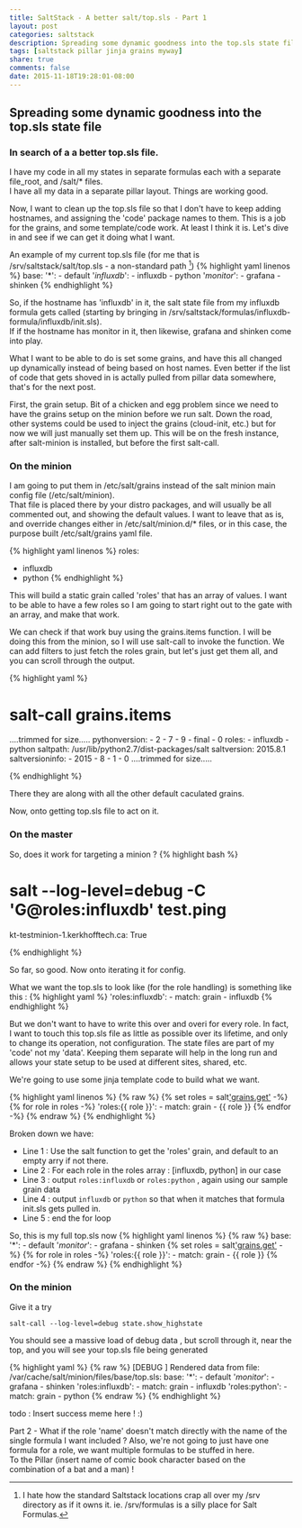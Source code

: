 ```yaml
---
title: SaltStack - A better salt/top.sls - Part 1
layout: post
categories: saltstack
description: Spreading some dynamic goodness into the top.sls state file
tags: [saltstack pillar jinja grains myway]
share: true
comments: false
date: 2015-11-18T19:28:01-08:00
---
```


## Spreading some dynamic goodness into the top.sls state file

### In search of a a better top.sls file. 

I have my code in all my states in separate formulas each with a separate file_root, and /salt/* files.  
I have all my data in a separate pillar layout.  Things are working good.

Now, I want to clean up the top.sls file so that I don't have to keep adding hostnames, and assigning the 'code' 
package names to them.  This is a job for the grains, and some template/code work.  At least I think it is.
Let's dive in and see if we can get it doing what I want.

<!--more-->

An example of my current top.sls file (for me that is /srv/saltstack/salt/top.sls - a non-standard path [^1])
{% highlight yaml linenos %}
base:
  '*':
    - default
  '*influxdb*':
    - influxdb
    - python
  '*monitor*':
    - grafana
    - shinken
{% endhighlight %}

So, if the hostname has 'influxdb' in it, the salt state file from my influxdb formula gets 
called (starting by bringing in /srv/saltstack/formulas/influxdb-formula/influxdb/init.sls).  
If if the hostname has monitor in it, then likewise, grafana and shinken come into play.

What I want to be able to do is set some grains, and have this all changed up dynamically instead
of being based on host names.  Even better if the list of code that gets shoved in is actally pulled from
pillar data somewhere, that's for the next post.

First, the grain setup.  Bit of a chicken and egg problem since we need to have the grains setup 
on the minion before we run salt.  Down the road, other systems could be used to inject the 
grains (cloud-init, etc.) but for now we will just manually set them up.  This will be on the fresh 
instance, after salt-minion is installed, but before the first salt-call.

### On the minion
I am going to put them in /etc/salt/grains instead of the salt minion main config file (/etc/salt/minion).  
That file is placed there by your distro packages, and will usually be all commented out, and showing the 
default values.  I want to leave that as is, and override changes either in /etc/salt/minion.d/* files,
or in this case, the purpose built /etc/salt/grains yaml file.

{% highlight yaml linenos %}
roles:
  - influxdb
  - python
{% endhighlight %}

This will build a static grain called 'roles' that has an array of values.  I want to be able to have a 
few roles so I am going to start right out to the gate with an array, and make that work.  

We can check if that work buy using the grains.items function.  I will be doing this from the minion,
so I will use salt-call to invoke the function.  We can add filters to just fetch the roles grain, but
let's just get them all, and you can scroll through the output.

{% highlight yaml %}
# salt-call grains.items
....trimmed for size.....
    pythonversion:
        - 2
        - 7
        - 9
        - final
        - 0
    roles:
        - influxdb
        - python
    saltpath:
        /usr/lib/python2.7/dist-packages/salt
    saltversion:
        2015.8.1
    saltversioninfo:
        - 2015
        - 8
        - 1
        - 0
....trimmed for size.....

{% endhighlight %}

There they are along with all the other default caculated grains.

Now, onto getting top.sls file to act on it.

### On the master

So, does it work for targeting a minion ?
{% highlight bash %}
# salt --log-level=debug -C 'G@roles:influxdb' test.ping
kt-testminion-1.kerkhofftech.ca:
    True

{% endhighlight %}

So far, so good.  Now onto iterating it for config.

What we want the top.sls to look like (for the role handling) is something like this :
{% highlight yaml %}
  'roles:influxdb':
    - match: grain
    - influxdb
{% endhighlight %}

But we don't want to have to write this over and overi for every role.  In fact, I want to touch this
top.sls file as little as possible over its lifetime, and only to change its operation, not configuration.
The state files are part of my 'code' not my 'data'.  Keeping them separate will help in the long run
and allows your state setup to be used at different sites, shared, etc.

We're going to use some jinja template code to build what we want.

{% highlight yaml linenos %}
{% raw %}
  {% set roles = salt['grains.get']('roles',[]) -%}
  {% for role in roles -%}
  'roles:{{ role }}':
    - match: grain
    - {{ role }}
  {% endfor -%}
{% endraw %}
{% endhighlight %}

Broken down we have:
* Line 1 : Use the salt function to get the 'roles' grain, and default to an empty arry if not there.
* Line 2 : For each role in the roles array : [influxdb, python] in our case
* Line 3 : output ``roles:influxdb`` or ``roles:python`` , again using our sample grain data
* Line 4 : output ``influxdb`` or ``python`` so that when it matches that formula init.sls gets pulled in.
* Line 5 : end the for loop

So, this is my full top.sls now
{% highlight yaml linenos %}
{% raw %}
base:
  '*':
    - default
  '*monitor*':
    - grafana
    - shinken
  {% set roles = salt['grains.get']('roles',[]) -%}
  {% for role in roles -%}
  'roles:{{ role }}':
    - match: grain
    - {{ role }}
  {% endfor -%}
{% endraw %}
{% endhighlight %}

### On the minion
Give it a try

```salt-call --log-level=debug state.show_highstate```

You should see a massive load of debug data , but scroll through it, near the top, and you will see your top.sls
file being generated

{% highlight yaml %}
{% raw %}
[DEBUG   ] Rendered data from file: /var/cache/salt/minion/files/base/top.sls:
base:
  '*':
    - default
  '*monitor*':
    - grafana
    - shinken
  'roles:influxdb':
    - match: grain
    - influxdb
  'roles:python':
    - match: grain
    - python
{% endraw %}
{% endhighlight %}

todo : Insert success meme here ! :)

Part 2 - What if the role 'name' doesn't match directly with the name of the single formula I want included ?  Also, 
we're not going to just have one formula for a role, we want multiple formulas to be stuffed in here.  
To the Pillar (insert name of comic book character based on the combination of a bat and a man) !


[^1]: I hate how the standard Saltstack locations crap all over my /srv directory as if it owns it.  ie. /srv/formulas is a silly place for Salt Formulas.

